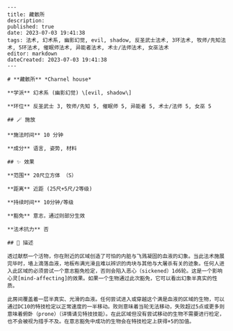 
    ---
    title: 藏骸所
    description: 
    published: true
    date: 2023-07-03 19:41:38
    tags: 法术, 幻术系, 幽影幻觉, evil, shadow, 反圣武士法术, 3环法术, 牧师/先知法术, 5环法术, 催眠师法术, 异能者法术, 术士/法师法术, 女巫法术
    editor: markdown
    dateCreated: 2023-07-03 19:41:38
    ---

    # **藏骸所** *Charnel house*

    **学派** 幻术系 (幽影幻觉) \[evil, shadow\] 

    **环位** 反圣武士 3, 牧师/先知 5, 催眠师 5, 异能者 5, 术士/法师 5, 女巫 5

    ## 🪄 施放

    **施法时间** 10 分钟

    **成分** 语言, 姿势, 材料

    ## ✨ 效果  

    **范围** 20尺立方体 （S）

    **距离** 近距 (25尺+5尺/2等级)  

    **持续时间** 10分钟/等级 

    **豁免** 意志，通过则部分生效

    **法术抗力** 否

    ## 📖 描述

    透过献祭一个活物，你在附近的区域创造了可怕的内脏与飞溅凝固的血液的幻象。当此法术施展完毕时，墙上滴落血液，地板布满光滑且难以辨识的肉块与其他与大屠杀有关的迹象。任何人进入此区域的必须尝试一个意志豁免检定，否则会陷入恶心（sickened）1d6轮。这是一个影响心灵[mind-affecting]的效果。如果一个生物通过此次豁免，它可以看出幻象半真实的性质。

    此房间覆盖着一层半真实、光滑的血液。任何尝试进入或穿越这个满是血液的区域的生物，可以通过DC10的特技检定以正常速度的一半移动。败则意味着当轮无法移动，失败超过5点或更多则意味着俯卧（prone）（详情请见特技技能）。在此区域但没有尝试移动的生物不需要进行检定，也不会被视为措手不及。在意志豁免中成功的生物会在特技检定上获得+5的加值。
    